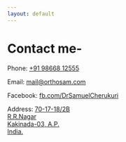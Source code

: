 ```yaml
---
layout: default
---
```


# Contact me-

<div>
	<p>Phone: <a href="tel:+919866812555">+91 98668 12555</a></p>
	<p>Email: <a href="mailto:mail@orthosam.com">mail@orthosam.com</a></p>
	<p>Facebook: <a href="https://www.facebook.com/drsamuelcherukuri" target="_blank">fb.com/DrSamuelCherukuri</a></p>
        <p>Address: <a href="https://www.google.co.in/maps/@16.9831275,82.2527645,18.69z?hl=en" target="_blank">70-17-18/2B<br>R.R.Nagar<br>Kakinada-03, A.P.<br>India.</a></p>
</div>

